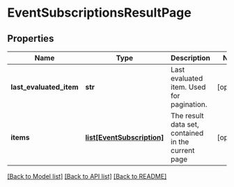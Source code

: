 # EventSubscriptionsResultPage


## Properties
Name | Type | Description | Notes
------------ | ------------- | ------------- | -------------
**last_evaluated_item** | **str** | Last evaluated item. Used for pagination. | [optional] 
**items** | [**list[EventSubscription]**](EventSubscription.md) | The result data set, contained in the current page | [optional] 

[[Back to Model list]](../README.md#documentation-for-models) [[Back to API list]](../README.md#documentation-for-api-endpoints) [[Back to README]](../README.md)


